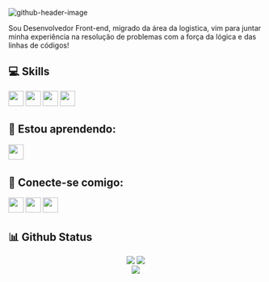 ![github-header-image](https://user-images.githubusercontent.com/104238483/193122617-b2235f23-2475-4c83-add9-e0ddf056243b.png)


Sou Desenvolvedor Front-end, migrado da área da logistica, vim para juntar minha experiência na resolução de problemas com a força da lógica e das linhas de códigos!

## 💻 Skills
<p>
<img src="https://img.shields.io/badge/javascript-%23323330.svg?style=for-the-badge&logo=javascript&logoColor=%23F7DF1E" style="margin-bottom: 4px;" height="30px">
<img src="https://img.shields.io/badge/html5-%23E34F26.svg?style=for-the-badge&logo=html5&logoColor=white" style="margin-bottom: 4px;" height="30px">
<img src="https://img.shields.io/badge/css3-%231572B6.svg?style=for-the-badge&logo=css3&logoColor=white" style="margin-bottom: 4px;" height="30px">
<img src="https://img.shields.io/badge/git-%23F05033.svg?style=for-the-badge&logo=git&logoColor=white" style="margin-bottom: 4px;" height="30px">
</p>

## :notebook: Estou aprendendo:

<p>
<img src="https://img.shields.io/badge/react-%2320232a.svg?style=for-the-badge&logo=react&logoColor=%2361DAFB" style="margin-bottom: 4px;" height="30px">
</p>
</p>

## 👥 Conecte-se comigo:
<p>
<a href="https://linkedin.com/in/matheus-trindade5201/"><img src="https://img.shields.io/badge/linkedin-%230077B5.svg?style=for-the-badge&logo=linkedin&logoColor=white" style="margin-bottom: 4px;" height="30px" target="_blank"></a>
<a href="https://discord.gg/4WWN2JRB"><img src="https://img.shields.io/badge/Discord-%237289DA.svg?style=for-the-badge&logo=discord&logoColor=white" style="margin-bottom: 4px;" height="30px" target="_blank"></a>
<a href= "mailto:matheus.trindade5201@hotmail.com"><img src="https://img.shields.io/badge/Microsoft_Outlook-0078D4?style=for-the-badge&logo=microsoft-outlook&logoColor=white" style="margin-bottom: 4px;" height="30px" target="_blank"></a>
</p>


## 📊 Github Status

<div align='center'>
<a height="150em" href="http://www.github.com/MatheusTrindade5201"><img src="https://github-readme-stats.vercel.app/api?username=MatheusTrindade5201&show_icons=true&theme=tokyonight" /></a>
  <a height="150em" href="http://www.github.com/MatheusTrindade5201"><img src="https://github-readme-stats.vercel.app/api/top-langs/?username=MatheusTrindade5201&theme=tokyonight" /></a>
  <div align='center'>
<a height="150em" href="http://www.github.com/MatheusTrindade5201"><img src="https://github-readme-streak-stats.herokuapp.com/?user=MatheusTrindade5201&theme=tokyonight" /></a>
</div>





                      
